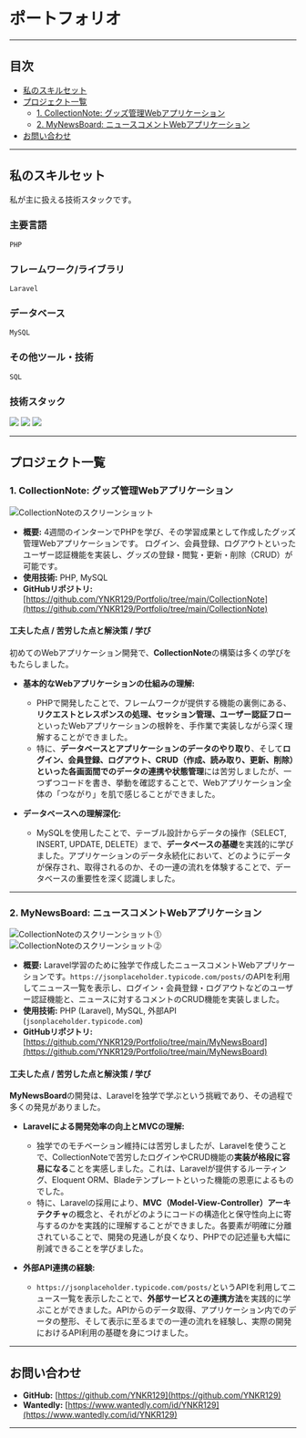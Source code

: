 # ポートフォリオ

---

## 目次

- [私のスキルセット](#私のスキルセット)
- [プロジェクト一覧](#プロジェクト一覧)
  - [1. CollectionNote: グッズ管理Webアプリケーション](#1-collectionnote-グッズ管理webアプリケーション)
  - [2. MyNewsBoard: ニュースコメントWebアプリケーション](#2-mynewsboard-ニュースコメントwebアプリケーション)
- [お問い合わせ](#お問い合わせ)

---

## 私のスキルセット

私が主に扱える技術スタックです。

### 主要言語
`PHP`

### フレームワーク/ライブラリ
`Laravel`

### データベース
`MySQL`

### その他ツール・技術
`SQL`

### 技術スタック
<p>
  <img src="https://img.shields.io/badge/-PHP-777BB4?style=flat-square&logo=php&logoColor=white"/>
  <img src="https://img.shields.io/badge/-Laravel-FF2D20?style=flat-square&logo=laravel&logoColor=white"/>
  <img src="https://img.shields.io/badge/-MySQL-4479A1?style=flat-square&logo=mysql&logoColor=white"/>
</p>

---

## プロジェクト一覧

### 1. CollectionNote: グッズ管理Webアプリケーション

![CollectionNoteのスクリーンショット](https://github.com/YNKR129/Portfolio/tree/main/images/CollectionNote/index.png)

-   **概要:** 4週間のインターンでPHPを学び、その学習成果として作成したグッズ管理Webアプリケーションです。
    ログイン、会員登録、ログアウトといったユーザー認証機能を実装し、グッズの登録・閲覧・更新・削除（CRUD）が可能です。
-   **使用技術:** PHP, MySQL
-   **GitHubリポジトリ:** [https://github.com/YNKR129/Portfolio/tree/main/CollectionNote](https://github.com/YNKR129/Portfolio/tree/main/CollectionNote) 

#### 工夫した点 / 苦労した点と解決策 / 学び

初めてのWebアプリケーション開発で、**CollectionNote**の構築は多くの学びをもたらしました。

* **基本的なWebアプリケーションの仕組みの理解:**
    * PHPで開発したことで、フレームワークが提供する機能の裏側にある、**リクエストとレスポンスの処理、セッション管理、ユーザー認証フロー**といったWebアプリケーションの根幹を、手作業で実装しながら深く理解することができました。
    * 特に、**データベースとアプリケーションのデータのやり取り**、そして**ログイン、会員登録、ログアウト、CRUD（作成、読み取り、更新、削除）といった各画面間でのデータの連携や状態管理**には苦労しましたが、一つずつコードを書き、挙動を確認することで、Webアプリケーション全体の「つながり」を肌で感じることができました。

* **データベースへの理解深化:**
    * MySQLを使用したことで、テーブル設計からデータの操作（SELECT, INSERT, UPDATE, DELETE）まで、**データベースの基礎**を実践的に学びました。アプリケーションのデータ永続化において、どのようにデータが保存され、取得されるのか、その一連の流れを体験することで、データベースの重要性を深く認識しました。

---

### 2. MyNewsBoard: ニュースコメントWebアプリケーション

![CollectionNoteのスクリーンショット⓵](https://github.com/YNKR129/Portfolio/tree/main/images/MyNewsBoard/index.png)
![CollectionNoteのスクリーンショット⓶](https://github.com/YNKR129/Portfolio/tree/main/images/MyNewsBoard/show.png)

-   **概要:** Laravel学習のために独学で作成したニュースコメントWebアプリケーションです。`https://jsonplaceholder.typicode.com/posts/`のAPIを利用してニュース一覧を表示し、ログイン・会員登録・ログアウトなどのユーザー認証機能と、ニュースに対するコメントのCRUD機能を実装しました。
-   **使用技術:** PHP (Laravel), MySQL, 外部API (`jsonplaceholder.typicode.com`)
-   **GitHubリポジトリ:** [https://github.com/YNKR129/Portfolio/tree/main/MyNewsBoard](https://github.com/YNKR129/Portfolio/tree/main/MyNewsBoard)

#### 工夫した点 / 苦労した点と解決策 / 学び

**MyNewsBoard**の開発は、Laravelを独学で学ぶという挑戦であり、その過程で多くの発見がありました。

* **Laravelによる開発効率の向上とMVCの理解:**
    * 独学でのモチベーション維持には苦労しましたが、Laravelを使うことで、CollectionNoteで苦労したログインやCRUD機能の**実装が格段に容易になる**ことを実感しました。これは、Laravelが提供するルーティング、Eloquent ORM、Bladeテンプレートといった機能の恩恵によるものでした。
    * 特に、Laravelの採用により、**MVC（Model-View-Controller）アーキテクチャ**の概念と、それがどのようにコードの構造化と保守性向上に寄与するのかを実践的に理解することができました。各要素が明確に分離されていることで、開発の見通しが良くなり、PHPでの記述量も大幅に削減できることを学びました。

* **外部API連携の経験:**
    * `https://jsonplaceholder.typicode.com/posts/`というAPIを利用してニュース一覧を表示したことで、**外部サービスとの連携方法**を実践的に学ぶことができました。APIからのデータ取得、アプリケーション内でのデータの整形、そして表示に至るまでの一連の流れを経験し、実際の開発におけるAPI利用の基礎を身につけました。

---

## お問い合わせ

-   **GitHub:** [https://github.com/YNKR129](https://github.com/YNKR129)
-   **Wantedly:** [https://www.wantedly.com/id/YNKR129](https://www.wantedly.com/id/YNKR129)

---